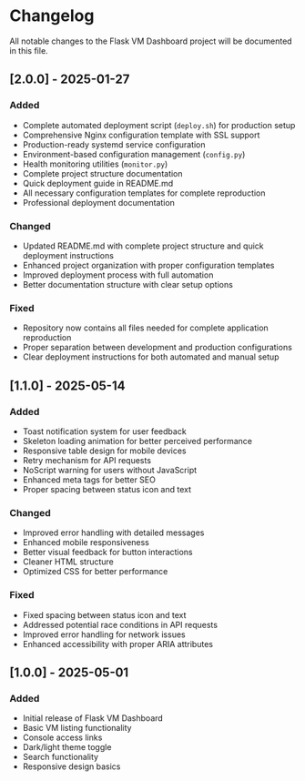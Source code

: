 # Changelog

All notable changes to the Flask VM Dashboard project will be documented in this file.

## [2.0.0] - 2025-01-27

### Added
- Complete automated deployment script (`deploy.sh`) for production setup
- Comprehensive Nginx configuration template with SSL support
- Production-ready systemd service configuration
- Environment-based configuration management (`config.py`)
- Health monitoring utilities (`monitor.py`)
- Complete project structure documentation
- Quick deployment guide in README.md
- All necessary configuration templates for complete reproduction
- Professional deployment documentation

### Changed
- Updated README.md with complete project structure and quick deployment instructions
- Enhanced project organization with proper configuration templates
- Improved deployment process with full automation
- Better documentation structure with clear setup options

### Fixed
- Repository now contains all files needed for complete application reproduction
- Proper separation between development and production configurations
- Clear deployment instructions for both automated and manual setup

## [1.1.0] - 2025-05-14

### Added
- Toast notification system for user feedback
- Skeleton loading animation for better perceived performance
- Responsive table design for mobile devices
- Retry mechanism for API requests
- NoScript warning for users without JavaScript
- Enhanced meta tags for better SEO
- Proper spacing between status icon and text

### Changed
- Improved error handling with detailed messages
- Enhanced mobile responsiveness
- Better visual feedback for button interactions
- Cleaner HTML structure
- Optimized CSS for better performance

### Fixed
- Fixed spacing between status icon and text
- Addressed potential race conditions in API requests
- Improved error handling for network issues
- Enhanced accessibility with proper ARIA attributes

## [1.0.0] - 2025-05-01

### Added
- Initial release of Flask VM Dashboard
- Basic VM listing functionality
- Console access links
- Dark/light theme toggle
- Search functionality
- Responsive design basics